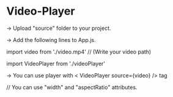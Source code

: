 # Video-Player
-> Upload "source" folder to your project.

-> Add the following lines to App.js.

  import video from './video.mp4' // (Write your video path)
  
  import VideoPlayer from './videoPlayer'

-> You can use player with < VideoPlayer source={video} /> tag

// You can use "width" and "aspectRatio" attributes.
